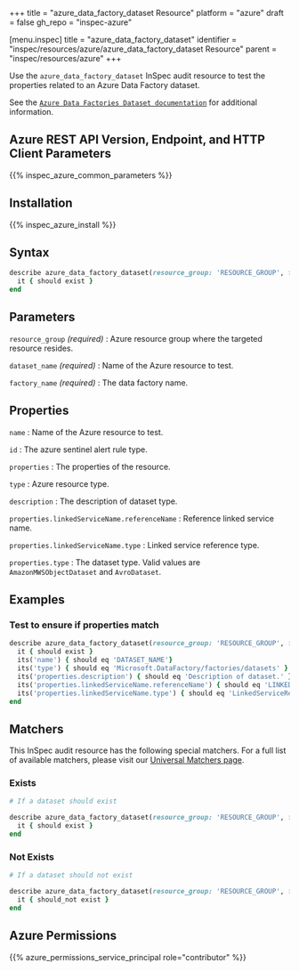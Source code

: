 +++
title = "azure_data_factory_dataset Resource"
platform = "azure"
draft = false
gh_repo = "inspec-azure"

[menu.inspec]
title = "azure_data_factory_dataset"
identifier = "inspec/resources/azure/azure_data_factory_dataset Resource"
parent = "inspec/resources/azure"
+++

Use the `azure_data_factory_dataset` InSpec audit resource to test the properties related to an Azure Data Factory dataset.

See the [`Azure Data Factories Dataset documentation`](https://docs.microsoft.com/en-us/rest/api/datafactory/datasets/get) for additional information.

## Azure REST API Version, Endpoint, and HTTP Client Parameters

{{% inspec_azure_common_parameters %}}

## Installation

{{% inspec_azure_install %}}

## Syntax

```ruby
describe azure_data_factory_dataset(resource_group: 'RESOURCE_GROUP', factory_name: 'FACTORY_NAME', dataset_name: 'DATASET_NAME') do
  it { should exist }
end
```

## Parameters

`resource_group` _(required)_
: Azure resource group where the targeted resource resides.

`dataset_name` _(required)_
: Name of the Azure resource to test.

`factory_name` _(required)_
: The data factory name.

## Properties

`name`
: Name of the Azure resource to test.

`id`
: The azure sentinel alert rule type.

`properties`
: The properties of the resource.

`type`
: Azure resource type.

`description`
: The description of dataset type.

`properties.linkedServiceName.referenceName`
: Reference linked service name.

`properties.linkedServiceName.type`
: Linked service reference type.

`properties.type`
: The dataset type. Valid values are `AmazonMWSObjectDataset` and `AvroDataset`.

## Examples

### Test to ensure if properties match

```ruby
describe azure_data_factory_dataset(resource_group: 'RESOURCE_GROUP', factory_name: 'FACTORY_NAME', dataset_name: 'DATASET_NAME') do
  it { should exist }
  its('name') { should eq 'DATASET_NAME'}
  its('type') { should eq 'Microsoft.DataFactory/factories/datasets' }
  its('properties.description') { should eq 'Description of dataset.' }
  its('properties.linkedServiceName.referenceName') { should eq 'LINKED_SERVICE_NAME' }
  its('properties.linkedServiceName.type') { should eq 'LinkedServiceReference' }
end
```

## Matchers

This InSpec audit resource has the following special matchers. For a full list of available matchers, please visit our [Universal Matchers page](https://docs.chef.io/inspec/matchers/).

### Exists

```ruby
# If a dataset should exist

describe azure_data_factory_dataset(resource_group: 'RESOURCE_GROUP', factory_name: 'FACTORY_NAME', dataset_name: 'DATASET_NAME') do
  it { should exist }
end
```

### Not Exists

```ruby
# If a dataset should not exist

describe azure_data_factory_dataset(resource_group: 'RESOURCE_GROUP', factory_name: 'FACTORY_NAME', dataset_name: 'DATASET_NAME') do
  it { should_not exist }
end
```

## Azure Permissions

{{% azure_permissions_service_principal role="contributor" %}}
